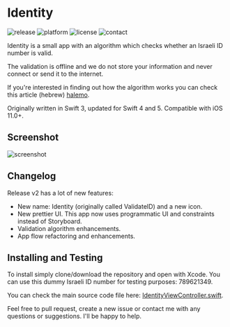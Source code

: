 # Identity
![release](https://img.shields.io/github/release/orisraeli/identity.svg) ![platform](https://img.shields.io/badge/Swift-5.0-orange.svg ) ![license](https://img.shields.io/github/license/orisraeli/identity.svg)  ![contact](https://img.shields.io/badge/Contact-orisraeli.com-blue.svg)

Identity is a small app with an algorithm which checks whether an Israeli ID number is valid.

The validation is offline and we do not store your information and never connect or send it to the internet.

If you're interested in finding out how the algorithm works you can check this article (hebrew) [halemo](http://halemo.net/info/idcard/).

Originally written in Swift 3, updated for Swift 4 and 5. Compatible with iOS 11.0+.

## Screenshot
![screenshot](https://raw.github.com/orisraeli/Identity/master/screenshot_identity_v2.png)

## Changelog
Release v2 has a lot of new features:
- New name: Identity (originally called ValidateID) and a new icon.
- New prettier UI. This app now uses programmatic UI and constraints instead of Storyboard.
- Validation algorithm enhancements.
- App flow refactoring and enhancements.

## Installing and Testing
To install simply clone/download the repository and open with Xcode.
You can use this dummy Israeli ID number for testing purposes: 789621349.

You can check the main source code file here: [IdentityViewController.swift](/Identity/Identity/IdentityViewController.swift).

Feel free to pull request, create a new issue or contact me with any questions or suggestions. I'll be happy to help. 
